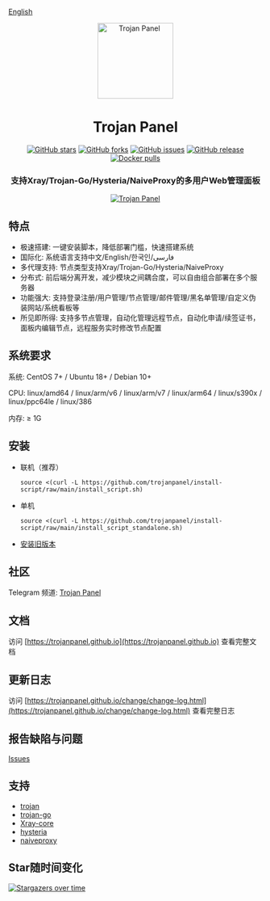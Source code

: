 [English](README.md)

<div align="center">
<a href="https://github.com/trojanpanel"><img src="https://github.com/trojanpanel/install-script/assets/46235235/bfc4f96a-e8b6-499d-956f-a9c212059294" alt="Trojan Panel" width="150" /></a>
<h1>Trojan Panel</h1>
<p>
<a href="https://github.com/trojanpanel/install-script/stargazers"><img src="https://img.shields.io/github/stars/trojanpanel/install-script" alt="GitHub stars"></a>
<a href="https://github.com/trojanpanel/install-script/forks"><img src="https://img.shields.io/github/forks/trojanpanel/install-script" alt="GitHub forks"></a>
<a href="https://github.com/trojanpanel/install-script/issues"><img src="https://img.shields.io/github/issues/trojanpanel/install-script" alt="GitHub issues"></a>
<a href="https://github.com/trojanpanel/install-script/releases"><img src="https://img.shields.io/github/v/release/trojanpanel/install-script" alt="GitHub release"></a>
<a href="https://hub.docker.com/r/jonssonyan/trojan-panel"><img src="https://img.shields.io/docker/pulls/jonssonyan/trojan-panel" alt="Docker pulls"></a>
</p>
<h3>支持Xray/Trojan-Go/Hysteria/NaiveProxy的多用户Web管理面板</h3>
<a href="https://github.com/trojanpanel/install-script/assets/46235235/7ac2bba1-b442-442d-b48e-b52f92e0bad8"><img src="https://github.com/trojanpanel/install-script/assets/46235235/7ac2bba1-b442-442d-b48e-b52f92e0bad8" alt="Trojan Panel"/></a>
</div>

## 特点

- 极速搭建: 一键安装脚本，降低部署门槛，快速搭建系统
- 国际化: 系统语言支持中文/English/한국인/فارسی
- 多代理支持: 节点类型支持Xray/Trojan-Go/Hysteria/NaiveProxy
- 分布式: 前后端分离开发，减少模块之间耦合度，可以自由组合部署在多个服务器
- 功能强大: 支持登录注册/用户管理/节点管理/邮件管理/黑名单管理/自定义伪装网站/系统看板等
- 所见即所得: 支持多节点管理，自动化管理远程节点，自动化申请/续签证书，面板内编辑节点，远程服务实时修改节点配置

## 系统要求

系统: CentOS 7+ / Ubuntu 18+ / Debian 10+

CPU: linux/amd64 / linux/arm/v6 / linux/arm/v7 / linux/arm64 / linux/s390x / linux/ppc64le / linux/386

内存: ≥ 1G

## 安装

- 联机（推荐）

    ```shell
    source <(curl -L https://github.com/trojanpanel/install-script/raw/main/install_script.sh)
    ```

- 单机

    ```shell
    source <(curl -L https://github.com/trojanpanel/install-script/raw/main/install_script_standalone.sh)
    ```

- [安装旧版本](README_ARCHIVE_ZH.md)

## 社区

Telegram 频道: [Trojan Panel](https://t.me/TrojanPanel)

## 文档

访问 [https://trojanpanel.github.io](https://trojanpanel.github.io) 查看完整文档

## 更新日志

访问 [https://trojanpanel.github.io/change/change-log.html](https://trojanpanel.github.io/change/change-log.html) 查看完整日志

## 报告缺陷与问题

[Issues](https://github.com/trojanpanel/install-script/issues)

## 支持

- [trojan](https://github.com/trojan-gfw/trojan)
- [trojan-go](https://github.com/p4gefau1t/trojan-go)
- [Xray-core](https://github.com/XTLS/Xray-core)
- [hysteria](https://github.com/HyNetwork/hysteria)
- [naiveproxy](https://github.com/klzgrad/naiveproxy)

## Star随时间变化

[![Stargazers over time](https://starchart.cc/trojanpanel/install-script.svg)](https://github.com/trojanpanel/install-script)
